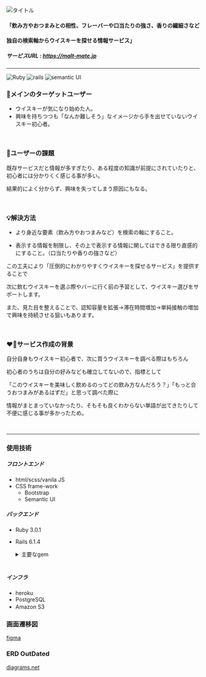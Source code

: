 ![タイトル](https://user-images.githubusercontent.com/71510236/177376048-8fa6c030-fc4e-469e-aa34-1963c14ce8b2.png)


#### 「飲み方やおつまみとの相性、フレーバーや口当たりの強さ、香りの繊細さなど
#### 独自の検索軸からウイスキーを探せる情報サービス」

##### サービスURL : https://malt-mate.jp
---
![Ruby](https://img.shields.io/badge/Ruby-v3.0.1-red) ![rails](https://img.shields.io/badge/Rails-v6.1.4-red) ![semantic UI](https://img.shields.io/badge/semantic%20UI-2.4.4.0-green)

### 👥メインのターゲットユーザー
- ウイスキーが気になり始めた人。
- 興味を持ちつつも「なんか難しそう」なイメージから手を出せていないウイスキー初心者。

<br>

### 💭ユーザーの課題
既存サービスだと情報が多すぎたり、ある程度の知識が前提にされていたりと、初心者には分かりくく感じる事が多い。

結果的によく分からず、興味を失ってしまう原因にもなる。

<br>

### 💡解決方法
- より身近な要素（飲み方やおつまみなど）を検索の軸にすること。

- 表示する情報を制限し、その上で表示する情報に関してはできる限り直感的にすること。（口当たりや香りの強さなど）

この工夫により「圧倒的にわかりやすくウイスキーを探せるサービス」を提供することで

次に飲むウイスキーを選ぶ際やバーに行く前の予習として、ウイスキー選びをサポートします。

また、見た目を整えることで、認知容量を拡張→滞在時間増加→単純接触の増加で興味を持続させる狙いもあります。

<br>

### ❤️‍🔥サービス作成の背景
自分自身もウイスキー初心者で、次に買うウイスキーを調べる際はもちろん

初心者のうちは自分の好みなども確立してないので、指標として

「このウイスキーを美味しく飲めるのってどの飲み方なんだろう？」「もっと合うおつまみがあるはずだ」と思って調べた際に

情報がまとまっていなかったり、そもそも良くわからない単語が出てきたりして不便に感じる事が多かったため。

<br>

---
### 使用技術
##### フロントエンド
- html/scss/vanila JS
- CSS frame-work
  - Bootstrap
  - Semantic UI

##### バックエンド
- Ruby 3.0.1
- Rails 6.1.4
  <details>
  <summary>主要なgem</summary>
  
  ・認証　→　[Sorcery](https://github.com/Sorcery/sorcery)
  
  ・認可　→　[Pundit](https://github.com/varvet/pundit)
  
  ・検索機能　→　[Ransack](https://github.com/activerecord-hackery/ransack) / [RansackEnum](https://github.com/shoma07/ransack-enum)
  
  ・ファイルアップロード　→　[CarrierWave](https://github.com/carrierwaveuploader/carrierwave) / [Fog AWS](https://github.com/fog/fog-aws)
  
  ・ページネーション　→　[Pagy](https://github.com/ddnexus/pagy)
  
  ・静的解析ツール　→　[RuboCop](https://github.com/rubocop/rubocop)
  </details>　

##### インフラ
- heroku
- PostgreSQL
- Amazon S3　

### 画面遷移図
[figma](https://www.figma.com/file/BU2M2V8YP45y8itqZujmw2/whiskey_database?node-id=0%3A1)

### ERD OutDated
[diagrams.net](https://viewer.diagrams.net/?tags=%7B%7D&highlight=0000ff&edit=_blank&layers=1&nav=1&title=erd.drawio#R7V1Zk9q4Fv41VN37QArv5rGbdGeSzt6d6cm8UG4w4NvGZmxDw%2Fz6K%2FACWAK8yLKQlKQqYGRhdL6jTzqbOspgvv4QWIvZF39sux25N153lPcdWVYkVQP%2Fba9s4iuyqknxlWngjONrBxcenX%2Ft5GIvubp0xnZ41DDyfTdyFscXR77n2aPo6JoVBP7bcbOJ7x5%2F68Ka2tCFx5HlwlefnXE0i6%2BasrG%2F%2FoftTGfpN0t6P%2F5kbqWNk18Szqyx%2F3ZwSbnrKIPA96P41Xw9sN3t6KXj8vxx8%2Bx%2BftU%2FfPoR%2FmP9un14%2BvpnN%2B7svswt2U8IbC%2Bq3LVz8zI35p%2BX8u%2FHiXm%2F1uxfZtBV465XlrtMxmsZ2kGY%2FOBok44i%2BO2L7cvIetleug0jK4gSYSs9cAGIL7Iczw7ABWn33nWtRejsmr%2FftZg57viztfGXUdpR%2Bu524qzt8c9Y1tu7gdg%2Fg87C5NYJ6PwxeZjtx5brTD3wegTGY%2FuNtwvf2b66W4ELaR8Tx3UHvusHu1%2BgjDXbHKu7Rw%2F8V%2FvgE1N%2BUXQdfFJwmBNxrOwgstcHIEuG%2FYPtz%2B0o2IAmyadd3UwglChRV0vev%2B0RKavJtdkhGtOGVqIF06zzvaTBi0TYJQSvQYI%2FKXMwIJFjuT%2BBdlredCf%2BWTR3k2F%2BmzmR%2FbiwRtumb2ASQQp%2FHPiLJyuY2lFy4ZLEPN%2FbflHkL5IbXHuS3vviR5E%2FT6GSjFbW6W6ktFvwD4zdoPdO62jg1wzAe2n%2FHvzbNg%2Bige8BQADkbvuwrTB6s8MIiYWz%2BnMZC4nolYKSV5oSvA4J%2FvsDVtHvpnFrL%2FrSUu3lpOqD0Z24u5l35ozHtncCPgVFphUW2YGMNK2ciJLO9gNXujfLBb%2FPsyL71l964xCSe%2Fac1aFgQFAAzamGQjrxx21vQ%2FCFjjf9HN%2Bpt4mV9bFkD4QtmVixU6g7AuAxWSCQPL6ugED0tgmk36zgaacPs7DAWKePdId3gATPmtt0o4E0gxSHC3cMoiqCMUgwRr9txlBVuucEzCqf4lpQRFeFzQwvAOzDrShcwRRVYcMdVUgShCPBHSS4Q5LbJg9J5nu%2FIRU3N7POJpICQcFaWZEV0A0I0kRSAjHcEYkBm78nrrXyhcsLr8tLSY0DCY%2BoJswjkongkewidiIxYHP3Fa4h2nd5ZSpUx%2BeFlH1jawgDNlZz5vTKwF9qFVF2oXeeA4r0RoICYAO2cHtVRsv6WLaHKo4XPYW6I%2BH3gq3eV0gj7W9Fy9MIwvNFlkbMhq0QtJNIBn1BIiZslRC%2Brxp44Y9GYFuGoBEiNIJwhxGmETjolu55A%2Fe0UMk%2FxiaNwP6xsR2OAmcROb5HNyqIs0lp%2Fxg%2FbKL0BHuQYQ%2BUQ4wsfSg9vHEztNNFhm3BF2As4LWDM99mQFGNCNJUUQYy3HGFqQuqIEMViCwvwjsN2OV1z5ffwywuNda5w4SdYLHrezgN%2FOViKJwglaHDHYdIiHUIgEH4am9EIAXWQIqulIq3bO6w2lgkhdQT2cNY1hR7Nbqe%2FGGpx30G8R7%2F5WIyFZxUUKQ3Ikwgsohx4mV9LN2jrYOBdSlRpDsiABKZxG2RSeu5xFKP82ziPfoFlUgioRgzYvgjE5Eo1hqZtJ5mLIlUsWq5YmySCRxgJUIrMACHQ07BW75AUEip4ArSHKLRPTVg1%2FziQmKfMmDL5txfRrPhxLbd%2F9jecv5fusFBnjeKo4dD3jAEbxDijaI%2BsQZ5w6R7asCu%2BZUSShnlDdiImURWAD2wvWk0E%2BRRD0L8kUdWdF6QR9PkgShNQbrEkUT31IBb81NwC%2FIAYwEbLQMrcKKN4Ix6yOGQM0RBVUKckZ1u0yJn8FVUNQO34AwwFnD85SJwRsJTXhkyLJPFH3%2F%2Fnn9Zfvhz%2BvU5%2BnHX9YKbxbArnBooroCQUpw%2BTnMFIi2gMa5Ay5opn8YFGZ1BO9NMgf7dsEejI%2BtuMv16R5jQ%2F1n6sSYcvJpu%2F18E%2FsgOQzBZp3uSuAvwSHEvcTO6QYaZfXCikD%2FyEZ4RUuRjtE4%2BTDlGKqm9wSn5wG6RwJ46vsehZQsnblimi2%2B%2FwsHDr%2FvZ4uPg47eHjfn48PG5a8iCLkhlFxKkC7SsmS1ucxbafFm10EMBp5Rbc%2Btf3xs680Ww3X%2BAl67jvdINkAatXHURxB9x4DV8COI4TRwk89LRssZb1oh64uAyBR09FHAGekYcU8EYdaDDMmOc8BmJ6mikKKP97HMZrx2SIs44D26%2BSOPEWMBlJxLW4JoxagOHZcr4aj4tJk%2FW22oQ%2FuyGn55WpuF1hS%2BDFGGQzDBHipopV8ahiM4Bmy%2ByQI4E7MgYB4Akhm%2FWhueymTVRwx1TpEGjgiqapgqVZCI5WtbMpnSchbYgC9SB5WMnjIDA7EDQRQ3g8McXIp%2BDFF%2BQTCBHy5rZdI6z0BZ8kUVnH%2FBF6FmjV0EV1THDMlWg5zwFsepI96iiJH8iGEwl%2BTNnd8oeiAxy5EEvWdogfleGwsR5ohSU5M8UqU5JfrLH%2FEgKHDrFW0l%2BpdKCgsmDfiQFXlFwvJaojRf%2BTvdRUGljV0cmFOxEy5MJIiiCNJnA4VR0zx3YpwZxZtx%2BLOAoCVGSvw5iWCYT5K5d%2BLwIMQciOqIx5kDbZ%2BieFTBboyo5vK6dJJAjAVuebPCsTjgbck0VNVHDMlGcmPIaPgtKcMdJ7kAV3ie87UhRyO%2B2o19YagwxygkwwMc42euFa4GvFYe31AAOy6QiNhqkyAIRLNEYWTC7qeBy%2FwBvFWb%2B2zDyh3Pr1R4uA5duaTc4tYuNwckpShblwohN7UUjGRrbB8hs1Qu7KCS52kEq104EJ8YCtgA4c2vKrw2pNmS4IwtJh7eOWfi9Y4tQOLyhcJnhqGwoXHYRvyVJh1eZV7h%2BoCAUTi%2BOB2pC4XQ4DpK3ULgM%2F2JFIelwZKQIhauOFw6XE3As5RWSCQWb0fJk0n4onN5wHCT9VFKpyhyjVALHRXId31AbMRySCRxNKciEDJmQjI478cwNh7fQTyZmYaExTybpsRyHVio7HAXOQgQ41AEOd5wiYz4HUlAIxUFysszUSW6XPR1y8UoerFOGLMObUeEcqwUZ7shCMvCGUwmyoCNI7oSwOdtfGMWFxDpZSAbsBhuBb0txRS0miO8tSoCGP7owYZPFrjSViKLAGkWR0gJFMRSpuey6LZUUxFBkKnRFMRR9OISKtxiKDP9iLSH1ZQgOIoaiOl74W0b0mahNR8E2tDyZtB9D0YcjsOieO7BPDaIy3X4s4GgqEUNRBzEsk8lytZq6y397%2F7v79H00%2Bays5R9OV5zoSog5SAZMICXN7Hmu53DNF0kgRwIOsxPlhOqjhmWiOMGioohpW9zRfqSE1Oe9imlfVDHdjwUcdyui7TAAh0NS6QsOIcQhrQdQyL0e3VMDds0XFej2sod9YCLarhZkuCMLWYUdZwAH4avt2OHwzYlmw4lrrfyAiXAK13qx3Vtr9DoNtiOawnhsT6ylG3VoirdQ0mOYEqopbOvK9jX4uUZlwkfWYMDFRXwVnLL2Wnk9ERmyyu4BT%2FjkKvxs%2B7Hg%2BASoNgDF4dpGWFep5avWgz5kFba%2B3gu%2BOqFBgq9kFTbQxjulDT%2BnILcBLA55SxwyQi1vtV6jQ05tzoK3CmiQ4C1Zg63EsUlP0FaTuOKPthBlCCMwZwORDT0%2FEmWNMZc11guk5CEnIVlqjJuaLkZ49RbiohNNiRJ1pw3ApQmtpvDhDTUrBuDCYqu0X9ZUnHxQpDcidADvl7lZcDSAl%2FWxdI%2F2HzrW9USR7ogASGyD2yIThHWWMJkgig%2FSPXdgnxoqbWHZpBID3sKO%2FPl8O4JUY4I8n5Ten3LEJ2mtKcEnxPkEYTUlzSdw7BIrVtOiYsvwLxhFNuBgpWVoc2QSbQA0HDKKyPQmRCCobD3SDALbNrljkEoZ4IwyCGzt5C4cpAHc8Ecipqh3TIpEEOl6hEnEhPegvJGIWdzVyTyJmPCudBw43uvwzRI0Ugc5%2FNGIyPomRiNFAy0aoxElzfrmmEaqJYIzSSMKIhF8VwNdUEgN1HBHIUoPDuB78f3XuRWwUU3%2FitK%2Fu0ouuq9btNRIc%2FnfSk9E95HJS9hr4vXkfys9dsP%2F8MlV5NPtx4Lj%2BMA2AMVdQoLSEwGE1PJV6%2FnfWYEdBvfQ%2BOQq8uj2eIE32XyFjLSBKv5IS4I9RIK0KCGt1pO%2FFYndMEZscs00SJCWIsFxjtxFqbQBLA55q4Bx0B5P7dRqC2b4mT%2F1Pcu921%2BN7bqxERmM9hHsbG98EwQ7cd%2F9BIB68r9Y3qaTWJ73H80tb%2Fxth7eduO1xCkjQ9YEJ17jZ%2Ft31C375X0mj3Zvf2zeAjZK379eHH77fpO%2FWTvTXweuDu8C7%2FU3bN%2Bk9MNLOmYujlJZPDXoWnbsd2AM8gkH3l8HIPnOrdnFClHoIZGUXA9u1Imd1%2FK1n4Pt9q5gH9m0j3QCm9u18Unr8C5Lb9niFe9JylVIz52jaUzyMUE8AMdbmoFmyRDnzyGrukbXzD5Zvr5lHN4AX8SNg1sMCh0rQrYdSOT3ErlMaUqfa0xVJwqUqSv%2B4Jz3vK8KkKqee%2BNSDSUq99qp2vj30w0vfoEskdDcVBze62zyHXiRCSVGKzgxp%2FBk1M0NXy1GMoVWdGtRcT3q%2BJ1wsqhg5VpQv0Gj%2BBl0loYoKb6qIm0bTSBtqlEXOrTi1%2FC6puK7k6EdPFna4dUU20U986sHy7Y3eJdXSa96gG0R0Eba8X4kuJvQmlaA3Mvp7kRbT9KZDRf%2Fj79%2FzL8sPf06%2FPkc%2F7rpecLMYdmlTc7AD6r%2FrH%2FwxczqU09WiWi%2FlaMhsiCC1fjl%2BzLc3Zbwq%2BdV8WkyerLfVIPzZDT89rUzD68KBgnQpZFWbDm4STMscU6Md2PaSstx71zv4IytH%2FWbagpsS%2B%2BjnP%2FmYufaKTkA7aLeEVqGlhuiFHsUAeO7rB4BWc7P9O8M8IBW9mtaoeTj2m1k5anJJEpHRz9WomlDvMbji5RvSqoGUAnWKmLPU5U2UhddrebdAQ7bObt4YedGgAVkv9QvWTrVee0Ujocy0ux2uWZl1uaAyp5inVpt1XNqc7wiTNpc0Tuaaq8YFzdTqtVcwexDRGILj8unS5HLadVlnFMp0BjJUVqbAHNEoajNKA9kp5XJ2ShWzcw0pZjgQ6ppRTQ1YodVM16wG1v1R5imKjEbA2s0b8pIHPr1cy3OCUel3NAruAgfzUmmPM3pKQQ9x6WXbdztwwLDu0o8bWJNpMLucD3anR2Pz029VeoFylKHUY1wqq%2Batlhd2WPn2iQMJlwp%2B%2BxUOHn7dzxYfBx%2B%2FPWzMx4ePz910LI50UI%2FTyv3d0%2B2VUf9n6acfdMOdyt2ABkpvsd4hNf0cXBtlbqX9RWUyMXtbNOwv6dPd%2F3d6pz%2Fo3Nx07rTOzV2nf9%2B5Mzs3Sme7btSTWNf7%2BHGSO%2FLTRGSvo2PdP05%2BT0J5EdG9UAr%2BNkzWGVnuTfLB3BmPdxMNKoC4DhmWSKtPPbXp3Kz33yVXDtVPQqifckbRisb0Ix1oMoSbw1OThvFZXaL%2Bwrn6CxAAimLnNFCknEXUQBQgba7%2BAhIoBUie%2FsSg9qsvXADLaR2FwZJFHBeDBo60IOTjwXsbziovVJGpcnEZdu0pQcifDbvuRSJQY2BiOQ0IOQ5MVAhqP3kVP0eRrLeAfDzYP8RZ4moVmep8chTsgTjaEgnCagxZ3BGWKBFEKWGRrLWAfDxRH6iKUPt8MhaiOFBsuBNk1RyouCOrIrWB2EuEqRTDD1VEwOb5yw5tvpgac3n13qijT8s7rqumvkA%2BfqOhsOWumvedX4qlzN9gYA5cRi9c4MneWkYzAC9nBAQGVlInp%2Fwr8tZQ5IzR847moudTS%2FkkLXxeuwJTMf0bhwa9MTX2BaUrXTd2%2Bgb6%2BWBHHCvulhpCO7GbY%2BjsDfTvhn1v3Kz48aNlfSxbps7cQPuNCoSl0k8jDdqfGqORokuIxmhEKZBETdW80fy0EGsDfySiwG7TReCvnDFYnFMNCQqo5BRmuKMSueH5RFDJKSpBuCoI70gaDru4QiqRLxc4ZZJKZDjOYik2JJXhwh%2BLmII0iJCGhAgoJ8wacOwDKw7uGlIz%2BeQNRL1Lvk63wQ8Z7rhDob0GCD1HADTnnkYkplad6JpNQ9WNXAW5uIfU83vcX2FX9YVem3JcGyUzVPPt5Xp%2Ba%2FA28LepoPvmYMadffHH9rbF%2FwE%3D)
